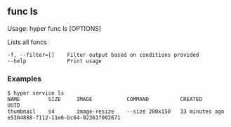 ## func ls

  Usage:	hyper func ls [OPTIONS]

  Lists all funcs

    -f, --filter=[]    Filter output based on conditions provided
    --help             Print usage

### Examples

    $ hyper service ls
    NAME         SIZE     IMAGE           COMMAND          CREATED           UUID
    thumbnail    s4       image-resize    --size 200x150   33 minutes ago    e5304888-f112-11e6-bc64-92361f002671
